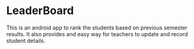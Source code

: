 # LeaderBoard
This is an android app to rank the students based on previous semester results.
It also provides and easy way for teachers to update and record student details.
